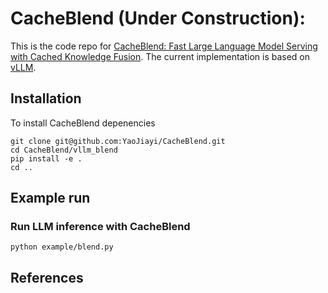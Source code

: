 # CacheBlend (Under Construction): 

This is the code repo for [CacheBlend: Fast Large Language Model Serving with Cached Knowledge Fusion](). The current implementation is based on [vLLM](https://github.com/vllm-project/vllm/tree/main).

## Installation
To install CacheBlend depenencies
```
git clone git@github.com:YaoJiayi/CacheBlend.git
cd CacheBlend/vllm_blend
pip install -e .
cd ..
```


## Example run
### Run LLM inference with CacheBlend
```
python example/blend.py
```
## References
